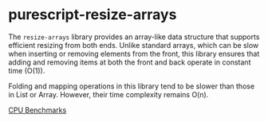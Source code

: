 # purescript-resize-arrays

The `resize-arrays` library provides an array-like data structure that supports efficient resizing from both ends. Unlike standard arrays, which can be slow when inserting or removing elements from the front, this library ensures that adding and removing items at both the front and back operate in constant time (O(1)). 

Folding and mapping operations in this library tend to be slower than those in List or Array. However, their time complexity remains O(n).

[CPU Benchmarks](https://m-bock.github.io/purescript-resize-arrays/benchmarks.html)